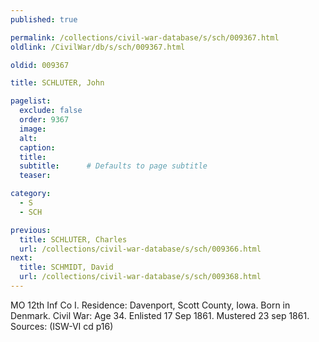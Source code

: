 ```yaml
---
published: true

permalink: /collections/civil-war-database/s/sch/009367.html
oldlink: /CivilWar/db/s/sch/009367.html

oldid: 009367

title: SCHLUTER, John

pagelist:
  exclude: false
  order: 9367
  image: 
  alt:
  caption:
  title:
  subtitle:      # Defaults to page subtitle
  teaser:

category: 
  - S 
  - SCH

previous:
  title: SCHLUTER, Charles
  url: /collections/civil-war-database/s/sch/009366.html  
next:
  title: SCHMIDT, David
  url: /collections/civil-war-database/s/sch/009368.html   
---
```

MO 12th Inf Co I. Residence: Davenport, Scott County, Iowa. Born in Denmark. Civil War: Age 34. Enlisted 17 Sep 1861. Mustered 23 sep 1861. Sources: (ISW-VI cd p16)